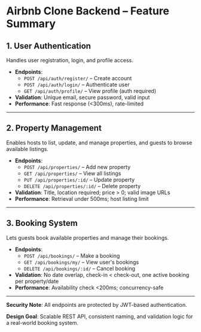 # Airbnb Clone Backend – Feature Summary

## 1.  User Authentication
Handles user registration, login, and profile access.
- **Endpoints**:
  - `POST /api/auth/register/` – Create account
  - `POST /api/auth/login/` – Authenticate user
  - `GET /api/auth/profile/` – View profile (auth required)
- **Validation**: Unique email, secure password, valid input
- **Performance**: Fast response (<300ms), rate-limited

---

## 2. Property Management
Enables hosts to list, update, and manage properties, and guests to browse available listings.
- **Endpoints**:
  - `POST /api/properties/` – Add new property
  - `GET /api/properties/` – View all listings
  - `PUT /api/properties/:id/` – Update property
  - `DELETE /api/properties/:id/` – Delete property
- **Validation**: Title, location required; price > 0; valid image URLs
- **Performance**: Retrieval under 500ms; host listing limit

---

## 3.  Booking System
Lets guests book available properties and manage their bookings.
- **Endpoints**:
  - `POST /api/bookings/` – Make a booking
  - `GET /api/bookings/my/` – View user's bookings
  - `DELETE /api/bookings/:id/` – Cancel booking
- **Validation**: No date overlap, check-in < check-out, one active booking per property/date
- **Performance**: Availability check <200ms; concurrency-safe

---

 **Security Note**: All endpoints are protected by JWT-based authentication.

 **Design Goal**: Scalable REST API, consistent naming, and validation logic for a real-world booking system.
